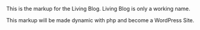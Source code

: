 This is the markup for the Living Blog. Living Blog is only a working name. 

This markup will be made dynamic with php and become a WordPress Site. 
